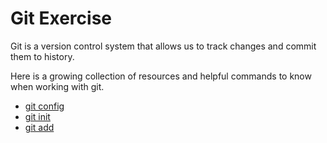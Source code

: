 # Git Exercise

Git is a version control system that allows us to track changes and commit them to history.

Here is a growing collection of resources and helpful commands to know when working with git.

- [git config](./Commands/Config.md)
- [git init](./Commands/Init.md)
- [git add](./Commands/Add.md)
